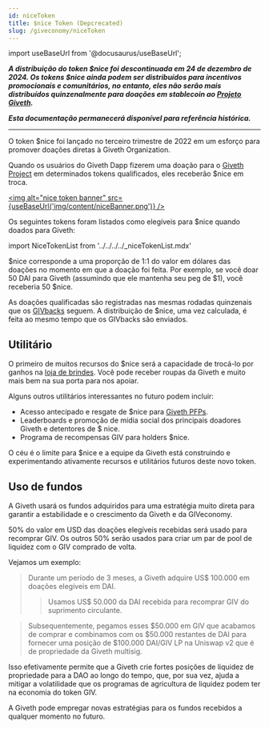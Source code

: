 ```yaml
---
id: niceToken
title: $nice Token (Depcrecated)
slug: /giveconomy/niceToken
---
```

import useBaseUrl from '@docusaurus/useBaseUrl';

_**A distribuição do token $nice foi descontinuada em 24 de dezembro de 2024. Os tokens $nice ainda podem ser distribuídos para incentivos promocionais e comunitários, no entanto, eles não serão mais distribuídos quinzenalmente para doações em stablecoin ao [Projeto Giveth](https://giveth.io/project/the-giveth-community-of-makers).**_

_**Esta documentação permanecerá disponível para referência histórica.**_

---

O token $nice foi lançado no terceiro trimestre de 2022 em um esforço para promover doações diretas à Giveth Organization.

Quando os usuários do Giveth Dapp fizerem uma doação para o [Giveth Project](https://giveth.io/project/the-giveth-community-of-makers) em determinados tokens qualificados, eles receberão $nice em troca.

<a href="https://giveth.io/project/the-giveth-community-of-makers"><img alt="nice token banner"  src={useBaseUrl('img/content/niceBanner.png')} /></a>

Os seguintes tokens foram listados como elegíveis para $nice quando doados para Giveth:

import NiceTokenList from '../../../../_niceTokenList.mdx'

<NiceTokenList />

$nice corresponde a uma proporção de 1:1 do valor em dólares das doações no momento em que a doação foi feita. Por exemplo, se você doar 50 DAI para Giveth (assumindo que ele mantenha seu peg de $1), você receberia 50 $nice.

As doações qualificadas são registradas nas mesmas rodadas quinzenais que os [GIVbacks](https://docs.giveth.io/giveconomy/givbacks/) seguem. A distribuição de $nice, uma vez calculada, é feita ao mesmo tempo que os GIVbacks são enviados.

## Utilitário

O primeiro de muitos recursos do $nice será a capacidade de trocá-lo por ganhos na [loja de brindes](https://swag.giveth.io/). Você pode receber roupas da Giveth e muito mais bem na sua porta para nos apoiar.

Alguns outros utilitários interessantes no futuro podem incluir:
- Acesso antecipado e resgate de $nice para [Giveth PFPs](https://forum.giveth.io/t/the-givers-pfp-collection-initial-sketches/656/5).
- Leaderboards e promoção de mídia social dos principais doadores Giveth e detentores de $ nice.
- Programa de recompensas GIV para holders $nice.

O céu é o limite para $nice e a equipe da Giveth está construindo e experimentando ativamente recursos e utilitários futuros deste novo token.

## Uso de fundos

A Giveth usará os fundos adquiridos para uma estratégia muito direta para garantir a estabilidade e o crescimento da Giveth e da GIVeconomy.

50% do valor em USD das doações elegíveis recebidas será usado para recomprar GIV. Os outros 50% serão usados ​​para criar um par de pool de liquidez com o GIV comprado de volta.

Vejamos um exemplo:

> Durante um período de 3 meses, a Giveth adquire US$ 100.000 em doações elegíveis em DAI.
>
> > Usamos US$ 50.000 da DAI recebida para recomprar GIV do suprimento circulante.

> Subsequentemente, pegamos esses $50.000 em GIV que acabamos de comprar e combinamos com os $50.000 restantes de DAI para fornecer uma posição de $100.000 DAI/GIV LP na Uniswap v2 que é de propriedade da Giveth multisig.

Isso efetivamente permite que a Giveth crie fortes posições de liquidez de propriedade para a DAO ao longo do tempo, que, por sua vez, ajuda a mitigar a volatilidade que os programas de agricultura de liquidez podem ter na economia do token GIV.

A Giveth pode empregar novas estratégias para os fundos recebidos a qualquer momento no futuro.
